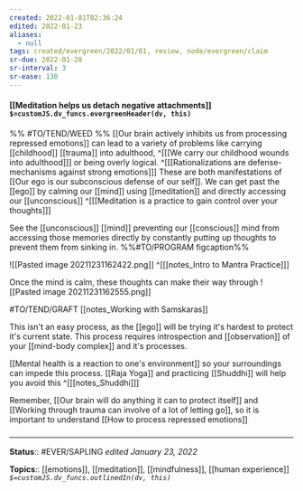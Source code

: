 ```yaml
---
created: 2022-01-01T02:36:24 
edited: 2022-01-23
aliases:
  - null
tags: created/evergreen/2022/01/01, review, node/evergreen/claim
sr-due: 2022-01-28
sr-interval: 3
sr-ease: 130
---
```


#### [[Meditation helps us detach negative attachments]] `$=customJS.dv_funcs.evergreenHeader(dv, this)`

%% #TO/TEND/WEED %%
[[Our brain actively inhibits us from processing repressed emotions]] can lead to a variety of problems like carrying [[childhood]] [[trauma]] into adulthood,
^[[[We carry our childhood wounds into adulthood]]]
or being overly logical.
^[[[Rationalizations are defense-mechanisms against strong emotions]]]
These are both manifestations of 
[[Our ego is our subconscious defense of our self]].
We can get past the [[ego]] by calming our [[mind]] using [[meditation]] and directly accessing our [[unconscious]]
^[[[Meditation is a practice to gain control over your thoughts]]]

See the [[unconscious]] [[mind]] preventing our [[conscious]] mind from accessing those memories directly
by constantly putting up thoughts to prevent them from sinking in.
 %%#TO/PROGRAM figcaption%%

![[Pasted image 20211231162422.png]]
^[[[notes_Intro to Mantra Practice]]]

Once the mind is calm, these thoughts can make their way through
![[Pasted image 20211231162555.png]]

#TO/TEND/GRAFT [[notes_Working with Samskaras]]

This isn't an easy process, as the [[ego]] will be trying it's hardest to protect it's current state.
This process requires introspection and [[observation]] of your [[mind-body complex]] and it's processes.

[[Mental health is a reaction to one's environment]] so your surroundings can impede this process. [[Raja Yoga]] and practicing [[Shuddhi]] will help you avoid this 
^[[[notes_Shuddhi]]]

Remember, [[Our brain will do anything it can to protect itself]]
and [[Working through trauma can involve of a lot of letting go]],
so it is important to understand
[[How to process repressed emotions]]
 
### <hr class="footnote"/>

**Status**:: #EVER/SAPLING 
*edited January 23, 2022*

**Topics**:: [[emotions]], [[meditation]], [[mindfulness]], [[human experience]]
*`$=customJS.dv_funcs.outlinedIn(dv, this)`*


